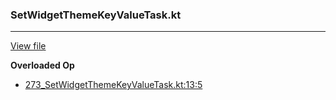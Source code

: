 ### SetWidgetThemeKeyValueTask.kt
---
[View file](files/273_SetWidgetThemeKeyValueTask.kt)

**Overloaded Op**

 - [273_SetWidgetThemeKeyValueTask.kt:13:5](files/273_SetWidgetThemeKeyValueTask.kt#L13)
